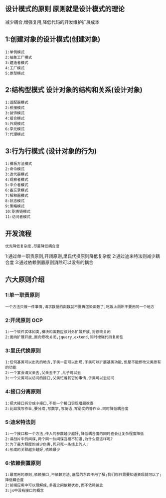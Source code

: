 ## 设计模式的原则 原则就是设计模式的理论
   减少耦合,增强复用,降低代码的开发维护扩展成本
## 1:创建对象的设计模式(创建对象)
	1:单例模式
	2:抽象工厂模式
	3:建造者模式
	4:工厂模式
	5:原型模式
## 2:结构型模式 设计对象的结构和关系(设计对象)
    1:适配器模式
	2:桥接模式
	3:装饰模式
	4:组合模式
	5:外观模式
	6:享元模式
	7:代理模式
## 3:行为行模式 (设计对象的行为)
	1:模板方法模式
	2:命令模式
	3:迭代器模式
	4:观察者模式
	5:中介者模式
	6:备忘录模式
	7:解释器模式
	8:状态模式
	9:策略模式
	10:职责链模式
	11:访问者模式
## 开发流程
	优先降低复杂度,尽量降低耦合度
1:通过单一职责原则,开闭原则,里氏代换原则降低复杂度
2:通过迪米特法则减少耦合度
3:通过依赖倒置原则消除可以没有的耦合
## 六大原则介绍
 
 
 ### 1:单一职责原则 
	一个方法只做一件事情,请求数据的函数就不要再渲染函数了,吃饭上厕所不要用同一个地方
 ### 2:开闭原则 OCP
    1:一个软件实体如类,模块和函数应该对外扩展开放,对修改关闭
	2:面向扩展开放,面向修改关闭,jquery,extend,同时增强代码复用性
 ### 3:里氏代换原则
    1:任何基类可以出先的地方,子类一定可以出现.子类可以扩展基类功能,但是不能修改父类原有的功能
	2:一个宴会请父亲去,父亲去不了,儿子可以去
	3:一个父类可以访问的接口,父类忙着其它的事情,子类可以去访问
### 4:接口分离原则
    1:把大接口拆分成小接口,不能一个接口实现增删改查
	2:比如我写作业,要分成,写数学,写英语,写语文的等作业.同时降低耦合度
### 5:迪米特法则
	1:一个接口和一个方法,传入的参数越少越好,降低耦合度的同时也会让复杂程度降低
	2:谍战片中的间谍,两个同一伙间谍互相不知道,为什么要这样呢?
	3:为了最大程度的减少伤害,死只死一条线上的人;
	4:形成的关联越少越好,依赖最少
### 6:依赖倒置原则
	1:最常用的原则,依赖接口,不依赖方法,底层的东西不用了解;我们你只需要知道表现就可以了;降低耦合度
	2:前端应用中可以理解成,多者之间依赖状态,而不依赖彼此
	3:js中没有接口的概念